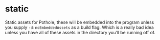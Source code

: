 # static

Static assets for Pothole, these will be embedded into the program unless you supply `-d:noEmbeddedAssets` as a build flag.
Which is a really bad idea unless you have all of these assets in the directory you'll be running off of.